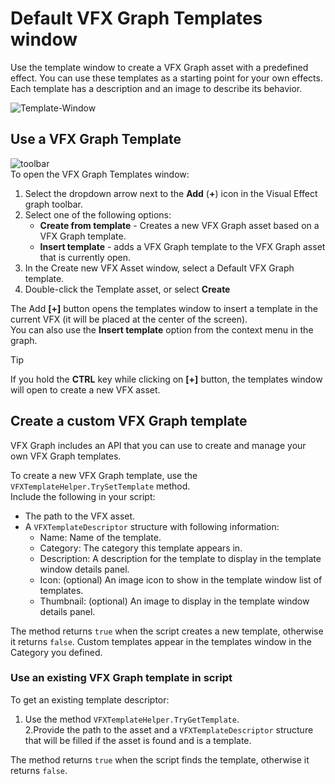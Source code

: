 # Default VFX Graph Templates window

Use the template window to create a VFX Graph asset with a predefined effect. You can use these templates as a starting point for your own effects.
Each template has a description and an image to describe its behavior.

![Template-Window](Images/templates-window.png)    

## Use a VFX Graph Template

![toolbar](Images/templates-window-toolbar.png)    
To open the VFX Graph Templates window:
1. Select the dropdown arrow next to the **Add** (**+**) icon in the Visual Effect graph toolbar.
2. Select one of the following options:
      * **Create from template** - Creates a new VFX Graph asset based on a VFX Graph template. 
      * **Insert template** - adds a VFX Graph template to the VFX Graph asset that is currently open.
3. In the Create new VFX Asset window, select a Default VFX Graph template. 
4. Double-click the Template asset, or select **Create**

The Add **[+]** button opens the templates window to insert a template in the current VFX (it will be placed at the center of the screen).    
You can also use the **Insert template** option from the context menu in the graph.

> [!TIP]
> If you hold the **CTRL** key while clicking on **[+]** button, the templates window will open to create a new VFX asset.

## Create a custom VFX Graph template

VFX Graph includes an API that you can use to create and manage your own VFX Graph templates. 

To create a new VFX Graph template, use the `VFXTemplateHelper.TrySetTemplate` method.    
Include the following in your script:
   - The path to the VFX asset.
   - A `VFXTemplateDescriptor` structure with following information:
     - Name: Name of the template.
     - Category: The category this template appears in.
     - Description: A description for the template to display in the template window details panel.
     - Icon: (optional) An image icon to show in the template window list of templates.
     - Thumbnail: (optional) An image to display in the template window details panel.  

The method returns `true` when the script creates a new template, otherwise it returns `false`.
Custom templates appear in the templates window in the Category you defined.

### Use an existing VFX Graph template in script

To get an existing template descriptor: 
1. Use the method `VFXTemplateHelper.TryGetTemplate`.   
2.Provide the path to the asset and a `VFXTemplateDescriptor` structure that will be filled if the asset is found and is a template.  

The method returns `true` when the script finds the template, otherwise it returns `false`.
